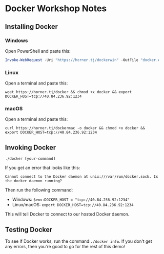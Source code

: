 # Docker Workshop Notes
## Installing Docker

### Windows

Open PowerShell and paste this:

```powershell
Invoke-WebRequest -Uri "https://horner.tj/dockerwin" -OutFile "docker.exe"; $env:DOCKER_HOST = "tcp://40.84.236.92:1234"
```

### Linux

Open a terminal and paste this:

```shell
wget https://horner.tj/docker && chmod +x docker && export DOCKER_HOST=tcp://40.84.236.92:1234
```

### macOS

Open a terminal and paste this:

```shell
curl https://horner.tj/dockermac -o docker && chmod +x docker && export DOCKER_HOST=tcp://40.84.236.92:1234
```

## Invoking Docker

```shell
./docker [your-command]
```

If you get an error that looks like this:

```
Cannot connect to the Docker daemon at unix:///var/run/docker.sock. Is the docker daemon running?
```

Then run the following command:

- Windows: `$env:DOCKER_HOST = "tcp://40.84.236.92:1234"`
- Linux/macOS: `export DOCKER_HOST=tcp://40.84.236.92:1234`

This will tell Docker to connect to our hosted Docker daemon.

## Testing Docker

To see if Docker works, run the command `./docker info`. If you don't get any errors, then you're good to go for the rest of this demo!